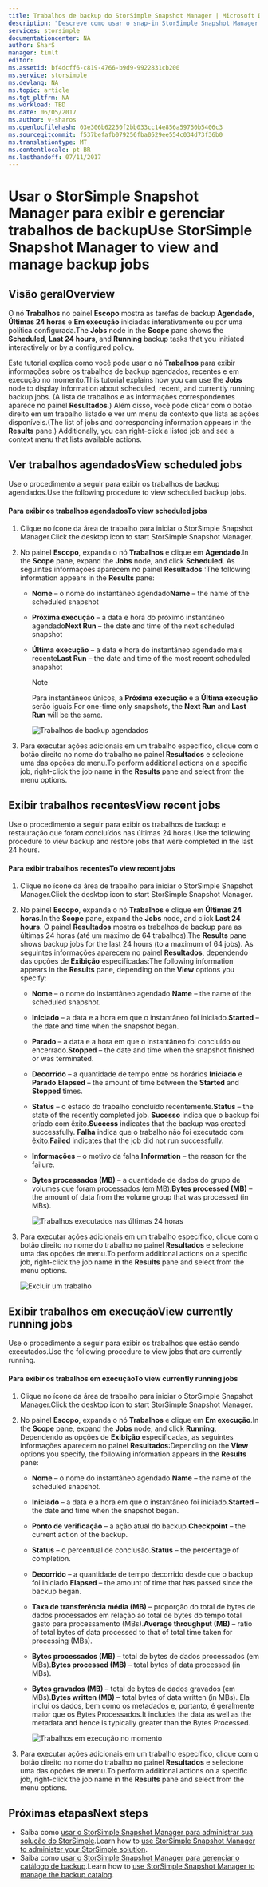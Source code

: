```yaml
---
title: Trabalhos de backup do StorSimple Snapshot Manager | Microsoft Docs
description: "Descreve como usar o snap-in StorSimple Snapshot Manager MMC para exibir e gerenciar trabalhos de backup agendados, em execução e concluídos."
services: storsimple
documentationcenter: NA
author: SharS
manager: timlt
editor: 
ms.assetid: bf4dcff6-c819-4766-b9d9-9922831cb200
ms.service: storsimple
ms.devlang: NA
ms.topic: article
ms.tgt_pltfrm: NA
ms.workload: TBD
ms.date: 06/05/2017
ms.author: v-sharos
ms.openlocfilehash: 03e306b62250f2bb033cc14e856a59760b5406c3
ms.sourcegitcommit: f537befafb079256fba0529ee554c034d73f36b0
ms.translationtype: MT
ms.contentlocale: pt-BR
ms.lasthandoff: 07/11/2017
---
```

# <a name="use-storsimple-snapshot-manager-to-view-and-manage-backup-jobs"></a><span data-ttu-id="f9462-103">Usar o StorSimple Snapshot Manager para exibir e gerenciar trabalhos de backup</span><span class="sxs-lookup"><span data-stu-id="f9462-103">Use StorSimple Snapshot Manager to view and manage backup jobs</span></span>

## <a name="overview"></a><span data-ttu-id="f9462-104">Visão geral</span><span class="sxs-lookup"><span data-stu-id="f9462-104">Overview</span></span>
<span data-ttu-id="f9462-105">O nó **Trabalhos** no painel **Escopo** mostra as tarefas de backup **Agendado**, **Últimas 24 horas** e **Em execução** iniciadas interativamente ou por uma política configurada.</span><span class="sxs-lookup"><span data-stu-id="f9462-105">The **Jobs** node in the **Scope** pane shows the **Scheduled**, **Last 24 hours**, and **Running** backup tasks that you initiated interactively or by a configured policy.</span></span> 

<span data-ttu-id="f9462-106">Este tutorial explica como você pode usar o nó **Trabalhos** para exibir informações sobre os trabalhos de backup agendados, recentes e em execução no momento.</span><span class="sxs-lookup"><span data-stu-id="f9462-106">This tutorial explains how you can use the **Jobs** node to display information about scheduled, recent, and currently running backup jobs.</span></span> <span data-ttu-id="f9462-107">(A lista de trabalhos e as informações correspondentes aparece no painel **Resultados**.) Além disso, você pode clicar com o botão direito em um trabalho listado e ver um menu de contexto que lista as ações disponíveis.</span><span class="sxs-lookup"><span data-stu-id="f9462-107">(The list of jobs and corresponding information appears in the **Results** pane.) Additionally, you can right-click a listed job and see a context menu that lists available actions.</span></span>

## <a name="view-scheduled-jobs"></a><span data-ttu-id="f9462-108">Ver trabalhos agendados</span><span class="sxs-lookup"><span data-stu-id="f9462-108">View scheduled jobs</span></span>
<span data-ttu-id="f9462-109">Use o procedimento a seguir para exibir os trabalhos de backup agendados.</span><span class="sxs-lookup"><span data-stu-id="f9462-109">Use the following procedure to view scheduled backup jobs.</span></span>

#### <a name="to-view-scheduled-jobs"></a><span data-ttu-id="f9462-110">Para exibir os trabalhos agendados</span><span class="sxs-lookup"><span data-stu-id="f9462-110">To view scheduled jobs</span></span>
1. <span data-ttu-id="f9462-111">Clique no ícone da área de trabalho para iniciar o StorSimple Snapshot Manager.</span><span class="sxs-lookup"><span data-stu-id="f9462-111">Click the desktop icon to start StorSimple Snapshot Manager.</span></span> 
2. <span data-ttu-id="f9462-112">No painel **Escopo**, expanda o nó **Trabalhos** e clique em **Agendado**.</span><span class="sxs-lookup"><span data-stu-id="f9462-112">In the **Scope** pane, expand the **Jobs** node, and click **Scheduled**.</span></span> <span data-ttu-id="f9462-113">As seguintes informações aparecem no painel **Resultados** :</span><span class="sxs-lookup"><span data-stu-id="f9462-113">The following information appears in the **Results** pane:</span></span>
   
   * <span data-ttu-id="f9462-114">**Nome** – o nome do instantâneo agendado</span><span class="sxs-lookup"><span data-stu-id="f9462-114">**Name** – the name of the scheduled snapshot</span></span>
   * <span data-ttu-id="f9462-115">**Próxima execução** – a data e hora do próximo instantâneo agendado</span><span class="sxs-lookup"><span data-stu-id="f9462-115">**Next Run** – the date and time of the next scheduled snapshot</span></span>
   * <span data-ttu-id="f9462-116">**Última execução** – a data e hora do instantâneo agendado mais recente</span><span class="sxs-lookup"><span data-stu-id="f9462-116">**Last Run** – the date and time of the most recent scheduled snapshot</span></span>
     
     > [!NOTE]
     > <span data-ttu-id="f9462-117">Para instantâneos únicos, a **Próxima execução** e a **Última execução** serão iguais.</span><span class="sxs-lookup"><span data-stu-id="f9462-117">For one-time only snapshots, the **Next Run** and **Last Run** will be the same.</span></span>
     
     ![Trabalhos de backup agendados](./media/storsimple-snapshot-manager-manage-backup-jobs/HCS_SSM_Jobs_scheduled.png) 
3. <span data-ttu-id="f9462-119">Para executar ações adicionais em um trabalho específico, clique com o botão direito no nome do trabalho no painel **Resultados** e selecione uma das opções de menu.</span><span class="sxs-lookup"><span data-stu-id="f9462-119">To perform additional actions on a specific job, right-click the job name in the **Results** pane and select from the menu options.</span></span>

## <a name="view-recent-jobs"></a><span data-ttu-id="f9462-120">Exibir trabalhos recentes</span><span class="sxs-lookup"><span data-stu-id="f9462-120">View recent jobs</span></span>
<span data-ttu-id="f9462-121">Use o procedimento a seguir para exibir os trabalhos de backup e restauração que foram concluídos nas últimas 24 horas.</span><span class="sxs-lookup"><span data-stu-id="f9462-121">Use the following procedure to view backup and restore jobs that were completed in the last 24 hours.</span></span>

#### <a name="to-view-recent-jobs"></a><span data-ttu-id="f9462-122">Para exibir trabalhos recentes</span><span class="sxs-lookup"><span data-stu-id="f9462-122">To view recent jobs</span></span>
1. <span data-ttu-id="f9462-123">Clique no ícone da área de trabalho para iniciar o StorSimple Snapshot Manager.</span><span class="sxs-lookup"><span data-stu-id="f9462-123">Click the desktop icon to start StorSimple Snapshot Manager.</span></span>
2. <span data-ttu-id="f9462-124">No painel **Escopo**, expanda o nó **Trabalhos** e clique em **Últimas 24 horas**.</span><span class="sxs-lookup"><span data-stu-id="f9462-124">In the **Scope** pane, expand the **Jobs** node, and click **Last 24 hours**.</span></span> <span data-ttu-id="f9462-125">O painel **Resultados** mostra os trabalhos de backup para as últimas 24 horas (até um máximo de 64 trabalhos).</span><span class="sxs-lookup"><span data-stu-id="f9462-125">The **Results** pane shows backup jobs for the last 24 hours (to a maximum of 64 jobs).</span></span> <span data-ttu-id="f9462-126">As seguintes informações aparecem no painel **Resultados**, dependendo das opções de **Exibição** especificadas:</span><span class="sxs-lookup"><span data-stu-id="f9462-126">The following information appears in the **Results** pane, depending on the **View** options you specify:</span></span>
   
   * <span data-ttu-id="f9462-127">**Nome** – o nome do instantâneo agendado.</span><span class="sxs-lookup"><span data-stu-id="f9462-127">**Name** – the name of the scheduled snapshot.</span></span>
   * <span data-ttu-id="f9462-128">**Iniciado** – a data e a hora em que o instantâneo foi iniciado.</span><span class="sxs-lookup"><span data-stu-id="f9462-128">**Started** – the date and time when the snapshot began.</span></span>
   * <span data-ttu-id="f9462-129">**Parado** – a data e a hora em que o instantâneo foi concluído ou encerrado.</span><span class="sxs-lookup"><span data-stu-id="f9462-129">**Stopped** – the date and time when the snapshot finished or was terminated.</span></span>
   * <span data-ttu-id="f9462-130">**Decorrido** – a quantidade de tempo entre os horários **Iniciado** e **Parado**.</span><span class="sxs-lookup"><span data-stu-id="f9462-130">**Elapsed** – the amount of time between the **Started** and **Stopped** times.</span></span>
   * <span data-ttu-id="f9462-131">**Status** – o estado do trabalho concluído recentemente.</span><span class="sxs-lookup"><span data-stu-id="f9462-131">**Status** – the state of the recently completed job.</span></span> <span data-ttu-id="f9462-132">**Sucesso** indica que o backup foi criado com êxito.</span><span class="sxs-lookup"><span data-stu-id="f9462-132">**Success** indicates that the backup was created successfully.</span></span> <span data-ttu-id="f9462-133">**Falha** indica que o trabalho não foi executado com êxito.</span><span class="sxs-lookup"><span data-stu-id="f9462-133">**Failed** indicates that the job did not run successfully.</span></span>
   * <span data-ttu-id="f9462-134">**Informações** – o motivo da falha.</span><span class="sxs-lookup"><span data-stu-id="f9462-134">**Information** – the reason for the failure.</span></span>
   * <span data-ttu-id="f9462-135">**Bytes processados (MB)** – a quantidade de dados do grupo de volumes que foram processados (em MB).</span><span class="sxs-lookup"><span data-stu-id="f9462-135">**Bytes processed (MB)** – the amount of data from the volume group that was processed (in MBs).</span></span> 
     
     ![Trabalhos executados nas últimas 24 horas](./media/storsimple-snapshot-manager-manage-backup-jobs/HCS_SSM_Jobs_Last_24_hours.png) 
3. <span data-ttu-id="f9462-137">Para executar ações adicionais em um trabalho específico, clique com o botão direito no nome do trabalho no painel **Resultados** e selecione uma das opções de menu.</span><span class="sxs-lookup"><span data-stu-id="f9462-137">To perform additional actions on a specific job, right-click the job name in the **Results** pane and select from the menu options.</span></span>
   
    ![Excluir um trabalho](./media/storsimple-snapshot-manager-manage-backup-catalog/HCS_SSM_Delete_backup.png)

## <a name="view-currently-running-jobs"></a><span data-ttu-id="f9462-139">Exibir trabalhos em execução</span><span class="sxs-lookup"><span data-stu-id="f9462-139">View currently running jobs</span></span>
<span data-ttu-id="f9462-140">Use o procedimento a seguir para exibir os trabalhos que estão sendo executados.</span><span class="sxs-lookup"><span data-stu-id="f9462-140">Use the following procedure to view jobs that are currently running.</span></span>

#### <a name="to-view-currently-running-jobs"></a><span data-ttu-id="f9462-141">Para exibir os trabalhos em execução</span><span class="sxs-lookup"><span data-stu-id="f9462-141">To view currently running jobs</span></span>
1. <span data-ttu-id="f9462-142">Clique no ícone da área de trabalho para iniciar o StorSimple Snapshot Manager.</span><span class="sxs-lookup"><span data-stu-id="f9462-142">Click the desktop icon to start StorSimple Snapshot Manager.</span></span>
2. <span data-ttu-id="f9462-143">No painel **Escopo**, expanda o nó **Trabalhos** e clique em **Em execução**.</span><span class="sxs-lookup"><span data-stu-id="f9462-143">In the **Scope** pane, expand the **Jobs** node, and click **Running**.</span></span> <span data-ttu-id="f9462-144">Dependendo as opções de **Exibição** especificadas, as seguintes informações aparecem no painel **Resultados**:</span><span class="sxs-lookup"><span data-stu-id="f9462-144">Depending on the **View** options you specify, the following information appears in the **Results** pane:</span></span>
   
   * <span data-ttu-id="f9462-145">**Nome** – o nome do instantâneo agendado.</span><span class="sxs-lookup"><span data-stu-id="f9462-145">**Name** – the name of the scheduled snapshot.</span></span>
   * <span data-ttu-id="f9462-146">**Iniciado** – a data e a hora em que o instantâneo foi iniciado.</span><span class="sxs-lookup"><span data-stu-id="f9462-146">**Started** – the date and time when the snapshot began.</span></span>
   * <span data-ttu-id="f9462-147">**Ponto de verificação** – a ação atual do backup.</span><span class="sxs-lookup"><span data-stu-id="f9462-147">**Checkpoint** – the current action of the backup.</span></span>
   * <span data-ttu-id="f9462-148">**Status** – o percentual de conclusão.</span><span class="sxs-lookup"><span data-stu-id="f9462-148">**Status** – the percentage of completion.</span></span>
   * <span data-ttu-id="f9462-149">**Decorrido** – a quantidade de tempo decorrido desde que o backup foi iniciado.</span><span class="sxs-lookup"><span data-stu-id="f9462-149">**Elapsed** – the amount of time that has passed since the backup began.</span></span> 
   * <span data-ttu-id="f9462-150">**Taxa de transferência média (MB)** – proporção do total de bytes de dados processados em relação ao total de bytes do tempo total gasto para processamento (MBs).</span><span class="sxs-lookup"><span data-stu-id="f9462-150">**Average throughput (MB)** – ratio of total bytes of data processed to that of total time taken for processing (MBs).</span></span>
   * <span data-ttu-id="f9462-151">**Bytes processados (MB)** – total de bytes de dados processados (em MBs).</span><span class="sxs-lookup"><span data-stu-id="f9462-151">**Bytes processed (MB)** – total bytes of data processed (in MBs).</span></span>
   * <span data-ttu-id="f9462-152">**Bytes gravados (MB)** – total de bytes de dados gravados (em MBs).</span><span class="sxs-lookup"><span data-stu-id="f9462-152">**Bytes written (MB)** – total bytes of data written (in MBs).</span></span> <span data-ttu-id="f9462-153">Ela inclui os dados, bem como os metadados e, portanto, é geralmente maior que os Bytes Processados.</span><span class="sxs-lookup"><span data-stu-id="f9462-153">It includes the data as well as the metadata and hence is typically greater than the Bytes Processed.</span></span>
     
     ![Trabalhos em execução no momento](./media/storsimple-snapshot-manager-manage-backup-jobs/HCS_SSM_Jobs_running.png)
3. <span data-ttu-id="f9462-155">Para executar ações adicionais em um trabalho específico, clique com o botão direito no nome do trabalho no painel **Resultados** e selecione uma das opções de menu.</span><span class="sxs-lookup"><span data-stu-id="f9462-155">To perform additional actions on a specific job, right-click the job name in the **Results** pane and select from the menu options.</span></span>

## <a name="next-steps"></a><span data-ttu-id="f9462-156">Próximas etapas</span><span class="sxs-lookup"><span data-stu-id="f9462-156">Next steps</span></span>
* <span data-ttu-id="f9462-157">Saiba como [usar o StorSimple Snapshot Manager para administrar sua solução do StorSimple](storsimple-snapshot-manager-admin.md).</span><span class="sxs-lookup"><span data-stu-id="f9462-157">Learn how to [use StorSimple Snapshot Manager to administer your StorSimple solution](storsimple-snapshot-manager-admin.md).</span></span>
* <span data-ttu-id="f9462-158">Saiba como [usar o StorSimple Snapshot Manager para gerenciar o catálogo de backup](storsimple-snapshot-manager-manage-backup-catalog.md).</span><span class="sxs-lookup"><span data-stu-id="f9462-158">Learn how to [use StorSimple Snapshot Manager to manage the backup catalog](storsimple-snapshot-manager-manage-backup-catalog.md).</span></span>

